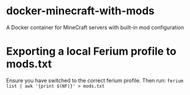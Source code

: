 # docker-minecraft-with-mods
A Docker container for MineCraft servers with built-in mod configuration

# Exporting a local Ferium profile to mods.txt
Ensure you have switched to the correct ferium profile. Then run:
```ferium list | awk '{print $(NF)}' > mods.txt```
